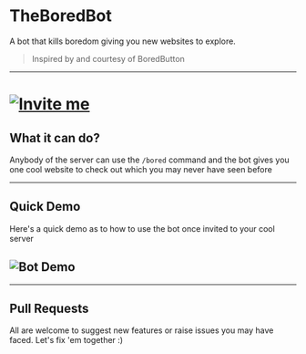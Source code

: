 # TheBoredBot

A bot that kills boredom giving you new websites to explore.

> Inspired by and courtesy of BoredButton

---

# [![Invite me](https://img.shields.io/static/v1?style=flat&logo=discord&logoColor=FFF&label=&message=Bored?%20Invite%20Me&color=7289DA)](https://discord.com/api/oauth2/authorize?client_id=955456643745845288&permissions=534723950656&scope=applications.commands%20bot)

## What it can do?

Anybody of the server can use the `/bored` command and the bot gives you one cool website to check out which you may never have seen before

---

## Quick Demo

Here's a quick demo as to how to use the bot once invited to your cool server

## ![Bot Demo](https://i.imgur.com/zB9eim9.gif)

---

## Pull Requests

All are welcome to suggest new features or raise issues you may have faced. Let's fix 'em together :)
